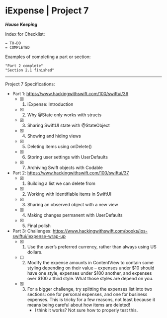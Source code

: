 #  iExpense | Project 7

***House Keeping***

Index for Checklist:

    = TO-DO
    = COMPLETED

Examples of completing a part or section:

    "Part 2 complete"
    "Section 2.1 finished"

______
Project 7 Specifications:

- Part 1: https://www.hackingwithswift.com/100/swiftui/36
    - [x] 1. iExpense: Introduction
    - [x] 2. Why @State only works with structs
    - [x] 3. Sharing SwiftUI state with @StateObject
    - [x] 4. Showing and hiding views
    - [x] 5. Deleting items using onDelete()
    - [x] 6. Storing user settings with UserDefaults
    - [x] 7. Archiving Swift objects with Codable

- Part 2: https://www.hackingwithswift.com/100/swiftui/37
    - [x] 1. Building a list we can delete from
    - [x] 2. Working with Identifiable items in SwiftUI
    - [x] 3. Sharing an observed object with a new view
    - [x] 4. Making changes permanent with UserDefaults
    - [x] 5. Final polish

- Part 3: Challenges: https://www.hackingwithswift.com/books/ios-swiftui/iexpense-wrap-up
    - [x] 1. Use the user’s preferred currency, rather than always using US dollars.
    - [ ] 2. Modify the expense amounts in ContentView to contain some styling depending on their value – expenses under $10 should have one style, expenses under $100 another, and expenses over $100 a third style. What those styles are depend on you.
    - [x] 3. For a bigger challenge, try splitting the expenses list into two sections: one for personal expenses, and one for business expenses. This is tricky for a few reasons, not least because it means being careful about how items are deleted!
            - I think it works? Not sure how to properly test this.
